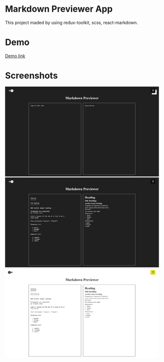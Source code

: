 # Markdown Previewer App

This project maded by using redux-toolkit, scss, react-markdown.

# Demo

[Demo link](https://ersincakmak-markdown-previewer.netlify.app/)

# Screenshots 

![1](screenshots/1.png)
![2](screenshots/2.png)
![3](screenshots/3.png)

